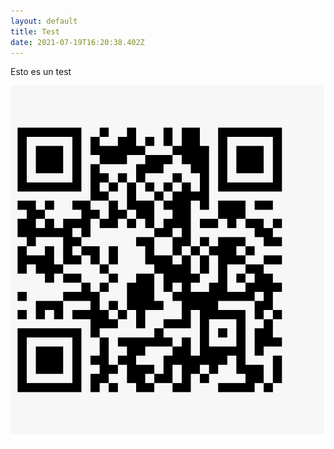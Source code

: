 ```yaml
---
layout: default
title: Test
date: 2021-07-19T16:20:38.402Z
---
```

Esto es un test

![](/images/uploads/img_20210628_094159.jpg)